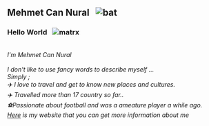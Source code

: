 ## Mehmet Can Nural &nbsp; ![bat](https://user-images.githubusercontent.com/15932181/165784151-f787befa-1921-4039-a094-9abc0a39e3d4.gif)

### Hello World &nbsp; ![matrx](https://user-images.githubusercontent.com/15932181/165784419-1c883dc1-2a8a-47e8-9d5d-9ad51aefbe7d.gif)
<br>
<i>I'm Mehmet Can Nural <br><br>
<i>I don't like to use fancy words to describe myself ...<br>
<i>Simply ;<br>
✈️<i> I love to travel and get to know new places and cultures. <br>
✈️<i> Travelled more than 17 country so far.. <br>
⚽<i>Passionate about football and was a ameature player a while ago. <br>
<a href="https://mehmetcannural.com/" target="_blank">Here</a> is my website that you can get more information about me
